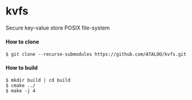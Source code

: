# kvfs
Secure key-value store POSIX file-system

#### How to clone
```text
$ git clone --recurse-submodules https://github.com/ATALOO/kvfs.git
```

#### How to build
```text
$ mkdir build | cd build
$ cmake ../
$ make -j 4
```
